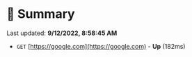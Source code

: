 # 📖 Summary
Last updated: **9/12/2022, 8:58:45 AM**

- `GET` [https://google.com](https://google.com) - **Up** (182ms)
